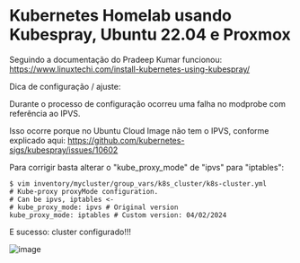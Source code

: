 # Kubernetes Homelab usando Kubespray, Ubuntu 22.04 e Proxmox

Seguindo a documentação do Pradeep Kumar funcionou: https://www.linuxtechi.com/install-kubernetes-using-kubespray/

Dica de configuração / ajuste:

Durante o processo de configuração ocorreu uma falha no modprobe com referência ao IPVS.

Isso ocorre porque no Ubuntu Cloud Image não tem o IPVS, conforme explicado aqui: https://github.com/kubernetes-sigs/kubespray/issues/10602

Para corrigir basta alterar o "kube_proxy_mode" de "ipvs" para "iptables":

```
$ vim inventory/mycluster/group_vars/k8s_cluster/k8s-cluster.yml
# Kube-proxy proxyMode configuration.
# Can be ipvs, iptables <-
# kube_proxy_mode: ipvs # Original version
kube_proxy_mode: iptables # Custom version: 04/02/2024

```

E sucesso: cluster configurado!!!

![image](https://github.com/zecaoliveira/kubespray-pve-k8s/assets/42525959/b514a70e-ed84-40fe-9fdd-234b59dbb8d6)
